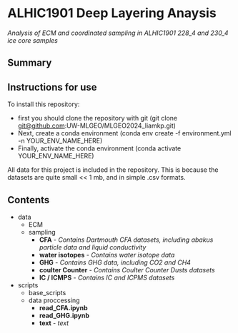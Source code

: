 # ALHIC1901 Deep Layering Anaysis
*Analysis of ECM and coordinated sampling in ALHIC1901 228_4 and 230_4 ice core samples*

## Summary

## Instructions for use

To install this repository:
- first you should clone the repository with git (git clone git@github.com:UW-MLGEO/MLGEO2024_liamkp.git)
- Next, create a conda environment (conda env create -f environment.yml -n YOUR_ENV_NAME_HERE)
- Finally, activate the conda environment (conda activate YOUR_ENV_NAME_HERE)

All data for this project is included in the repository. This is because the datasets are quite small << 1 mb, and in simple .csv formats.

## Contents

- data
  - ECM
  - sampling
      - **CFA** - *Contains Dartmouth CFA datasets, including abakus particle data and liquid conductivity*
      - **water isotopes** - *Contains water isotope data*
      - **GHG** - *Contains GHG data, including CO2 and CH4*
      - **coulter Counter** - *Contains Coulter Counter Dusts datasets*
      - **IC / ICMPS** - *Contains IC and ICPMS datasets*
- scripts
  - base_scripts
  - data proccessing
      - **read_CFA.ipynb** 
      - **read_GHG.ipynb**
      - **text** - *text*
